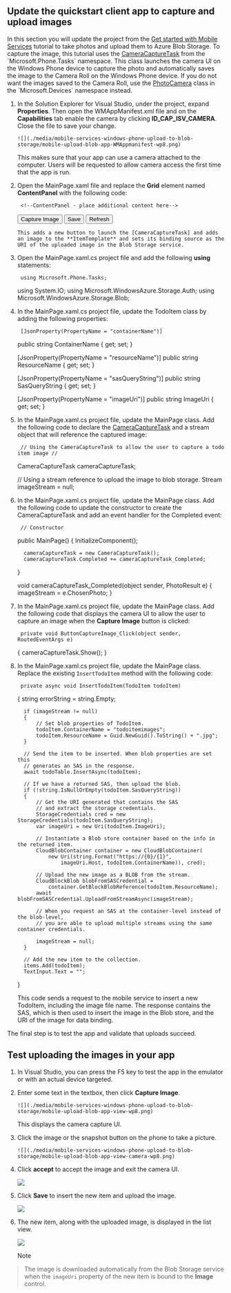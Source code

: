 
## <a name="add-select-images"></a>Update the quickstart client app to capture and upload images
In this section you will update the project from the [Get started with Mobile Services](../articles/mobile-services-windows-phone-get-started.md) tutorial to take photos and upload them to Azure Blob Storage. To capture the image, this tutorial uses the [CameraCaptureTask](http://msdn.microsoft.com/library/windowsphone/develop/microsoft.phone.tasks.cameracapturetask(v=vs.105).aspx) from the `Microsoft.Phone.Tasks` namespace. This class launches the camera UI on the Windows Phone device to capture the photo and automatically saves the image to the Camera Roll on the Windows Phone device. If you do not want the images saved to the Camera Roll, use the [PhotoCamera](http://msdn.microsoft.com/library/windowsphone/develop/microsoft.devices.photocamera(v=vs.105).aspx) class in the `Microsoft.Devices` namespace instead.

1. In the Solution Explorer for Visual Studio, under the project, expand **Properties**. Then open the WMAppManifest.xml file and on the **Capabilities** tab enable the camera by clicking **ID\_CAP\_ISV\_CAMERA**. Close the file to save your change.

       ![](./media/mobile-services-windows-phone-upload-to-blob-storage/mobile-upload-blob-app-WMAppmanifest-wp8.png)

    This makes sure that your app can use a camera attached to the computer. Users will be requested to allow camera access the first time that the app is run.
2. Open the MainPage.xaml file and replace the **Grid** element named **ContentPanel** with the following code:

        <!--ContentPanel - place additional content here-->
     <Grid x:Name="ContentPanel" Grid.Row="1" Margin="12,0,12,0">
         <Grid.RowDefinitions>
             <RowDefinition Height="Auto" />
             <RowDefinition Height="Auto" />
             <RowDefinition Height="Auto" />
             <RowDefinition Height="Auto" />
             <RowDefinition Height="Auto" />
             <RowDefinition Height="*" />
         </Grid.RowDefinitions>
         <Grid.ColumnDefinitions>
             <ColumnDefinition Width="2*" />
             <ColumnDefinition Width="2*" />
         </Grid.ColumnDefinitions>
         <TextBlock Grid.Row="0" Grid.ColumnSpan="2" Text="Enter some text below, click Capture Image to add a captured image. Then click Save to insert a new TodoItem item into your database" TextWrapping="Wrap" Margin="12"/>
         <TextBox Grid.Row="1" Grid.ColumnSpan="2" Name="TextInput" Text="" />
         <Button Name="ButtonCaptureImage" Grid.Row="2" Click="ButtonCaptureImage_Click">Capture Image</Button>
         <Button Grid.Row ="2" Grid.Column="1" Name="ButtonSave" Click="ButtonSave_Click">Save</Button>
         <TextBlock Grid.Row="3" Grid.ColumnSpan="2" Text="Click refresh below to load the unfinished TodoItems from your database. Use the checkbox to complete and update your TodoItems" TextWrapping="Wrap" Margin="12" />
         <Button Grid.Row="4" Grid.ColumnSpan="2" Name="ButtonRefresh" Click="ButtonRefresh_Click">Refresh</Button>
         <phone:LongListSelector Grid.Row="5" Grid.ColumnSpan="2" Name="ListItems">
             <phone:LongListSelector.ItemTemplate>
                 <DataTemplate>
                     <StackPanel Orientation="Vertical">
                         <CheckBox Name="CheckBoxComplete" IsChecked="{Binding Complete, Mode=TwoWay}" Checked="CheckBoxComplete_Checked" Content="{Binding Text}" Margin="10,5" VerticalAlignment="Center"/>
                         <Image Name="ImageUpload" Source="{Binding ImageUri, Mode=OneWay}" MaxHeight="150"/>
                     </StackPanel>
                 </DataTemplate>
             </phone:LongListSelector.ItemTemplate>
         </phone:LongListSelector>
     </Grid>



       This adds a new button to launch the [CameraCaptureTask] and adds an image to the **ItemTemplate** and sets its binding source as the URI of the uploaded image in the Blob Storage service.

1. Open the MainPage.xaml.cs project file and add the following **using** statements:

        using Microsoft.Phone.Tasks;
     using System.IO;
     using Microsoft.WindowsAzure.Storage.Auth;
     using Microsoft.WindowsAzure.Storage.Blob;
2. In the MainPage.xaml.cs project file, update the TodoItem class by adding the following properties:

        [JsonProperty(PropertyName = "containerName")]
     public string ContainerName { get; set; }

     [JsonProperty(PropertyName = "resourceName")]
     public string ResourceName { get; set; }

     [JsonProperty(PropertyName = "sasQueryString")]
     public string SasQueryString { get; set; }

     [JsonProperty(PropertyName = "imageUri")]
     public string ImageUri { get; set; } 
3. In the MainPage.xaml.cs project file, update the MainPage class. Add the following code to declare the [CameraCaptureTask](http://msdn.microsoft.com/library/windowsphone/develop/microsoft.phone.tasks.cameracapturetask(v=vs.105).aspx) and a stream object that will reference the captured image:

        // Using the CameraCaptureTask to allow the user to capture a todo item image //
     CameraCaptureTask cameraCaptureTask;

     // Using a stream reference to upload the image to blob storage.
     Stream imageStream = null;
4. In the MainPage.xaml.cs project file, update the MainPage class. Add the following code to update the constructor to create the CameraCaptureTask and add an event handler for the Completed event:

        // Constructor
     public MainPage()
     {
         InitializeComponent();

         cameraCaptureTask = new CameraCaptureTask();
         cameraCaptureTask.Completed += cameraCaptureTask_Completed;
     }

     void cameraCaptureTask_Completed(object sender, PhotoResult e)
     {
         imageStream = e.ChosenPhoto;
     }
5. In the MainPage.xaml.cs project file, update the MainPage class. Add the following code that displays the camera UI to allow the user to capture an image when the **Capture Image** button is clicked:

        private void ButtonCaptureImage_Click(object sender, RoutedEventArgs e)
     {
         cameraCaptureTask.Show();
     }



1. In the MainPage.xaml.cs project file, update the MainPage class. Replace the existing `InsertTodoItem` method with the following code:

        private async void InsertTodoItem(TodoItem todoItem)
     {
         string errorString = string.Empty;            

         if (imageStream != null)
         {
             // Set blob properties of TodoItem.
             todoItem.ContainerName = "todoitemimages";
             todoItem.ResourceName = Guid.NewGuid().ToString() + ".jpg";
         }                       

         // Send the item to be inserted. When blob properties are set this
         // generates an SAS in the response.
         await todoTable.InsertAsync(todoItem);  

         // If we have a returned SAS, then upload the blob.
         if (!string.IsNullOrEmpty(todoItem.SasQueryString))
         {
             // Get the URI generated that contains the SAS 
             // and extract the storage credentials.
             StorageCredentials cred = new StorageCredentials(todoItem.SasQueryString);
             var imageUri = new Uri(todoItem.ImageUri);

             // Instantiate a Blob store container based on the info in the returned item.
             CloudBlobContainer container = new CloudBlobContainer(
                 new Uri(string.Format("https://{0}/{1}",
                     imageUri.Host, todoItem.ContainerName)), cred);                

             // Upload the new image as a BLOB from the stream.
             CloudBlockBlob blobFromSASCredential =
                 container.GetBlockBlobReference(todoItem.ResourceName);
             await blobFromSASCredential.UploadFromStreamAsync(imageStream);

             // When you request an SAS at the container-level instead of the blob-level,
             // you are able to upload multiple streams using the same container credentials.

             imageStream = null;
         }              

         // Add the new item to the collection.
         items.Add(todoItem);
         TextInput.Text = "";
     }



    This code sends a request to the mobile service to insert a new TodoItem, including the image file name. The response contains the SAS, which is then used to insert the image in the Blob store, and the URI of the image for data binding.

The final step is to test the app and validate that uploads succeed.

## <a name="test"></a>Test uploading the images in your app
1. In Visual Studio, you can press the F5 key to test the app in the emulator or with an actual device targeted.

2. Enter some text in the textbox, then click **Capture Image**.

       ![](./media/mobile-services-windows-phone-upload-to-blob-storage/mobile-upload-blob-app-view-wp8.png)

      This displays the camera capture UI. 

3. Click the image or the snapshot button on the phone to take a picture.

       ![](./media/mobile-services-windows-phone-upload-to-blob-storage/mobile-upload-blob-app-view-camera-wp8.png)
4. Click **accept** to accept the image and exit the camera UI.

    ![](./media/mobile-services-windows-phone-upload-to-blob-storage/mobile-upload-blob-app-view-camera-accept-wp8.png)

5. Click **Save** to insert the new item and upload the image.

    ![](./media/mobile-services-windows-phone-upload-to-blob-storage/mobile-upload-blob-app-view-save-wp8.png)

6. The new item, along with the uploaded image, is displayed in the list view.

    ![](./media/mobile-services-windows-phone-upload-to-blob-storage/mobile-upload-blob-app-view-final-wp8.png)

   > [!NOTE]
> The image is downloaded automatically from the Blob Storage service when the <code>imageUri</code> property of the new item is bound to the <strong>Image</strong> control.
> 
> 
> 

[Get started with Mobile Services]: ../articles/mobile-services-windows-phone-get-started.md
[CameraCaptureTask]: http://msdn.microsoft.com/library/windowsphone/develop/microsoft.phone.tasks.cameracapturetask(v=vs.105).aspx
[PhotoCamera]: http://msdn.microsoft.com/library/windowsphone/develop/microsoft.devices.photocamera(v=vs.105).aspx
